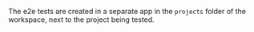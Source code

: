 The e2e tests are created in a separate app in the `projects` folder of the workspace,
next to the project being tested.